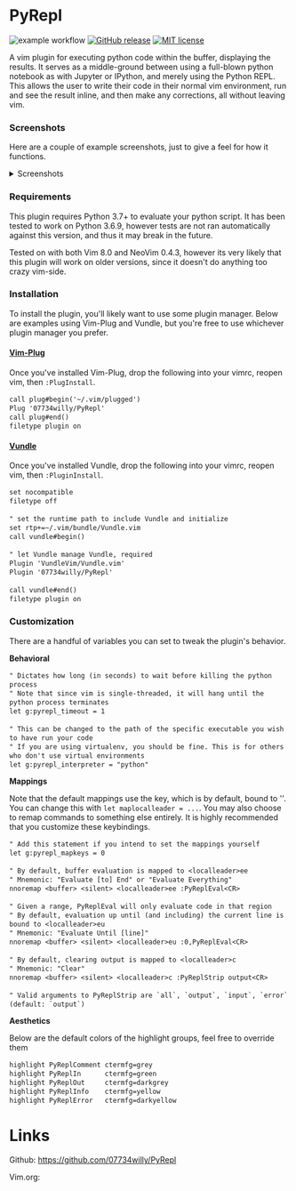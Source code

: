 # PyRepl 
![example workflow](https://github.com/07734willy/PyRepl/actions/workflows/python-package.yml/badge.svg)
[![GitHub release](https://img.shields.io/github/release/07734willy/PyRepl.svg)](https://github.com/07734willy/PyRepl/releases/)
[![MIT license](https://img.shields.io/badge/License-MIT-blue.svg)](https://lbesson.mit-license.org/)


A vim plugin for executing python code within the buffer, displaying the results. It serves as a middle-ground between using a full-blown python notebook as with Jupyter or IPython, and merely using the Python REPL. This allows the user to write their code in their normal vim environment, run and see the result inline, and then make any corrections, all without leaving vim. 

### Screenshots

Here are a couple of example screenshots, just to give a feel for how it functions.

<details>
  <summary>Screenshots</summary>
  
<img src="screenshots/image0.png" width="400"/> <img src="screenshots/image1.png" width="400"/>
</details>

### Requirements

This plugin requires Python 3.7+ to evaluate your python script. It has been tested to work on Python 3.6.9, however tests are not ran automatically against this version, and thus it may break in the future.

Tested on with both Vim 8.0 and NeoVim 0.4.3, however its very likely that this plugin will work on older versions, since it doesn't do anything too crazy vim-side.

### Installation

To install the plugin, you'll likely want to use some plugin manager. Below are examples using Vim-Plug and Vundle, but you're free to use whichever plugin manager you prefer.

#### [**Vim-Plug**](https://github.com/junegunn/vim-plug)

Once you've installed Vim-Plug, drop the following into your vimrc, reopen vim, then `:PlugInstall`.

```vim
call plug#begin('~/.vim/plugged')
Plug '07734willy/PyRepl'
call plug#end()
filetype plugin on
```

#### [**Vundle**](https://github.com/VundleVim/Vundle.vim)

Once you've installed Vundle, drop the following into your vimrc, reopen vim, then `:PluginInstall`.

```vim
set nocompatible
filetype off

" set the runtime path to include Vundle and initialize
set rtp+=~/.vim/bundle/Vundle.vim
call vundle#begin()

" let Vundle manage Vundle, required
Plugin 'VundleVim/Vundle.vim'
Plugin '07734willy/PyRepl'

call vundle#end()
filetype plugin on
```

### Customization

There are a handful of variables you can set to tweak the plugin's behavior.

**Behavioral**

```vim
" Dictates how long (in seconds) to wait before killing the python process
" Note that since vim is single-threaded, it will hang until the python process terminates
let g:pyrepl_timeout = 1

" This can be changed to the path of the specific executable you wish to have run your code
" If you are using virtualenv, you should be fine. This is for others who don't use virtual environments
let g:pyrepl_interpreter = "python"
```

**Mappings**

Note that the default mappings use the <localleader> key, which is by default, bound to '\'. You can change this with `let maplocalleader = ...`. You may also choose to remap commands to something else entirely. It is highly recommended that you customize these keybindings.

```vim
" Add this statement if you intend to set the mappings yourself
let g:pyrepl_mapkeys = 0

" By default, buffer evaluation is mapped to <localleader>ee
" Mnemonic: "Evaluate [to] End" or "Evaluate Everything"
nnoremap <buffer> <silent> <localleader>ee :PyReplEval<CR>

" Given a range, PyReplEval will only evaluate code in that region
" By default, evaluation up until (and including) the current line is bound to <localleader>eu
" Mnemonic: "Evaluate Until [line]"
nnoremap <buffer> <silent> <localleader>eu :0,PyReplEval<CR>

" By default, clearing output is mapped to <localleader>c
" Mnemonic: "Clear"
nnoremap <buffer> <silent> <localleader>c :PyReplStrip output<CR>

" Valid arguments to PyReplStrip are `all`, `output`, `input`, `error` (default: `output`)
```

**Aesthetics**
  
Below are the default colors of the highlight groups, feel free to override them

```vim
highlight PyReplComment ctermfg=grey
highlight PyReplIn      ctermfg=green
highlight PyReplOut     ctermfg=darkgrey
highlight PyReplInfo    ctermfg=yellow
highlight PyReplError   ctermfg=darkyellow
```

# Links

Github: https://github.com/07734willy/PyRepl
  
Vim.org: 
